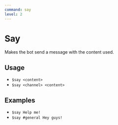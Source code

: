 ```yaml
---
command: say
level: 2
---
```


# Say

Makes the bot send a message with the content used.

## Usage

 - `$say <content>`
 - `$say <channel> <content>`

## Examples

 - `$say Help me!`
 - `$say #general Hey guys!`